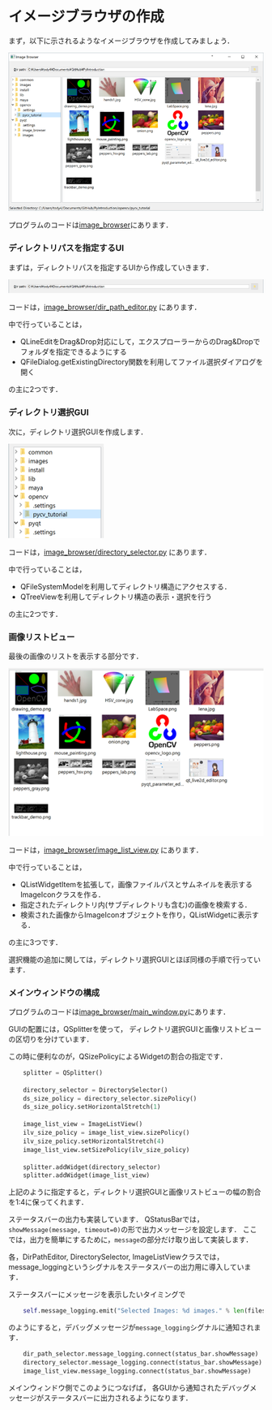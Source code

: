 イメージブラウザの作成
====

まず，以下に示されるようなイメージブラウザを作成してみましょう．

![イメージブラウザ](images/image_browser.png)

プログラムのコードは[image_browser](image_browser)にあります．

### ディレクトリパスを指定するUI

まずは，ディレクトリパスを指定するUIから作成していきます．

![ディレクトリパスを指定するUI](images/dir_path_editor.png)

コードは，[image_browser/dir_path_editor.py](image_browser/dir_path_editor.py)
にあります．

中で行っていることは，

* QLineEditをDrag&Drop対応にして，エクスプローラーからのDrag&Dropでフォルダを指定できるようにする
* QFileDialog.getExistingDirectory関数を利用してファイル選択ダイアログを開く

の主に2つです．

### ディレクトリ選択GUI

次に，ディレクトリ選択GUIを作成します．

![ディレクトリ選択GUI](images/directory_selector.png)

コードは，[image_browser/directory_selector.py](image_browser/directory_selector.py)
にあります．

中で行っていることは，

* QFileSystemModelを利用してディレクトリ構造にアクセスする．
* QTreeViewを利用してディレクトリ構造の表示・選択を行う

の主に2つです．

### 画像リストビュー

最後の画像のリストを表示する部分です．

![ディレクトリ選択GUI](images/image_list_view.png)

コードは，[image_browser/image_list_view.py](image_browser/image_list_view.py)
にあります．

中で行っていることは，

* QListWidgetItemを拡張して，画像ファイルパスとサムネイルを表示するImageIconクラスを作る．
* 指定されたディレクトリ内(サブディレクトリも含む)の画像を検索する．
* 検索された画像からImageIconオブジェクトを作り，QListWidgetに表示する．

の主に3つです．

選択機能の追加に関しては，ディレクトリ選択GUIとほぼ同様の手順で行っています．

### メインウィンドウの構成

プログラムのコードは[image_browser/main_window.py](image_browser/main_window.py)にあります．

GUIの配置には，QSplitterを使って，
ディレクトリ選択GUIと画像リストビューの区切りを分けています．

この時に便利なのが，QSizePolicyによるWidgetの割合の指定です．

``` Python
    splitter = QSplitter()

    directory_selector = DirectorySelector()
    ds_size_policy = directory_selector.sizePolicy()
    ds_size_policy.setHorizontalStretch(1)

    image_list_view = ImageListView()
    ilv_size_policy = image_list_view.sizePolicy()
    ilv_size_policy.setHorizontalStretch(4)
    image_list_view.setSizePolicy(ilv_size_policy)

    splitter.addWidget(directory_selector)
    splitter.addWidget(image_list_view)
```

上記のように指定すると，ディレクトリ選択GUIと画像リストビューの幅の割合を1:4に保ってくれます．

ステータスバーの出力も実装しています．
QStatusBarでは，```showMessage(message, timeout=0)```の形で出力メッセージを設定します．
ここでは，出力を簡単にするために，```message```の部分だけ取り出して実装します．

各，DirPathEditor, DirectorySelector, ImageListViewクラスでは，
message_loggingというシグナルをステータスバーの出力用に導入しています．

ステータスバーにメッセージを表示したいタイミングで

``` Python
    self.message_logging.emit("Selected Images: %d images." % len(files))
```

のようにすると，デバッグメッセージが```message_logging```シグナルに通知されます．

``` Python
    dir_path_selector.message_logging.connect(status_bar.showMessage)
    directory_selector.message_logging.connect(status_bar.showMessage)
    image_list_view.message_logging.connect(status_bar.showMessage)
```

メインウィンドウ側でこのようにつなげば，
各GUIから通知されたデバッグメッセージがステータスバーに出力されるようになります．